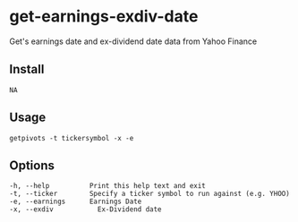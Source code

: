 # get-earnings-exdiv-date 

Get's earnings date and ex-dividend date data from Yahoo Finance 

Install
-------

    NA

Usage
-----

    getpivots -t tickersymbol -x -e

Options
-----
    -h, --help          Print this help text and exit
    -t, --ticker        Specify a ticker symbol to run against (e.g. YHOO)
    -e, --earnings      Earnings Date
    -x, --exdiv		      Ex-Dividend date


